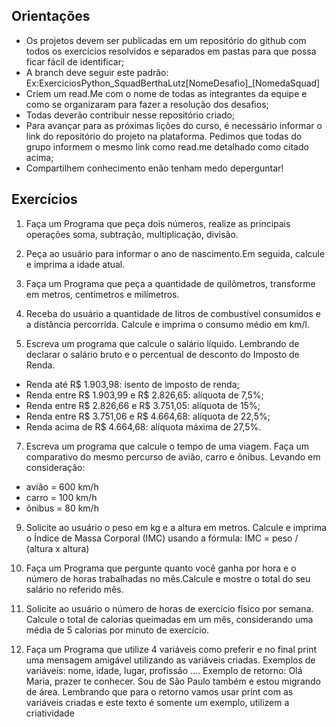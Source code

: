 ## Orientações
- Os projetos devem ser publicadas em um repositório do github com todos os exercícios resolvidos e separados em pastas para que possa ficar fácil de identificar;
- A branch deve seguir este padrão: Ex:ExerciciosPython_SquadBerthaLutz[NomeDesafio]_[NomedaSquad]
- Criem um read.Me com o nome de todas as integrantes da equipe e como se organizaram para fazer a resolução dos desafios;
- Todas deverão contribuir nesse repositório criado;
- Para avançar para as próximas lições do curso, é necessário informar o link do repositório do projeto na plataforma. Pedimos que todas do grupo informem o mesmo link como read.me detalhado como citado acima;
- Compartilhem conhecimento enão tenham medo deperguntar!

## Exercícios
1. Faça um Programa que peça dois números, realize as principais operações soma, subtração, multiplicação, divisão.

2. Peça ao usuário para informar o ano de nascimento.Em seguida, calcule e imprima a idade atual.

3. Faça um Programa que peça a quantidade de quilômetros, transforme em metros, centímetros e milímetros.

4. Receba do usuário a quantidade de litros de combustível consumidos e a distância percorrida. Calcule e imprima o consumo médio em km/l.

5. Escreva um programa que calcule o salário líquido. Lembrando de declarar o salário bruto e o percentual de desconto do Imposto de Renda.
- Renda até R$ 1.903,98: isento de imposto de renda;
- Renda entre R$ 1.903,99 e R$ 2.826,65: alíquota de 7,5%;
- Renda entre R$ 2.826,66 e R$ 3.751,05: alíquota de 15%;
- Renda entre R$ 3.751,06 e R$ 4.664,68: alíquota de 22,5%;
- Renda acima de R$ 4.664,68: alíquota máxima de 27,5%.

7. Escreva um programa que calcule o tempo de uma viagem. Faça um comparativo do mesmo percurso de avião, carro e ônibus.
Levando em consideração:
- avião = 600 km/h
- carro = 100 km/h
- ônibus = 80 km/h

9. Solicite ao usuário o peso em kg e a altura em metros. Calcule e imprima o Índice de Massa Corporal (IMC) usando a fórmula:
IMC = peso / (altura x altura)

10. Faça um Programa que pergunte quanto você ganha por hora e o número de horas trabalhadas no mês.Calcule e mostre o total do seu salário no referido mês.

11. Solicite ao usuário o número de horas de exercício físico por semana. Calcule o total de calorias queimadas em um mês, considerando uma média de 5 calorias por minuto de exercício.

12. Faça um Programa que utilize 4 variáveis como preferir e no final print
uma mensagem amigável utilizando as variáveis criadas.
Exemplos de variáveis: nome, idade, lugar, profissão ....
Exemplo de retorno: Olá Maria, prazer te conhecer. Sou de São Paulo também e estou migrando de área.
Lembrando que para o retorno vamos usar print com as variáveis criadas e este texto é somente um exemplo, utilizem a criatividade
